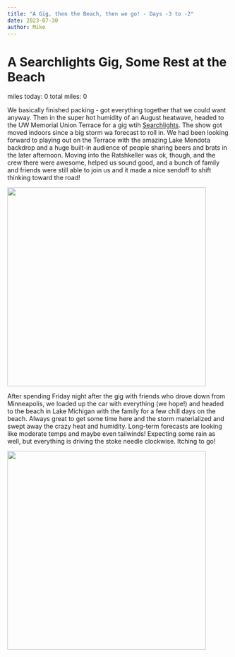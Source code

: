 ```yaml
---
title: "A Gig, then the Beach, then we go! - Days -3 to -2"
date: 2023-07-30
author: Mike
---
```

# A Searchlights Gig, Some Rest at the Beach
miles today: 0 total miles: 0  

We basically finished packing - got everything together that we could want anyway. Then in the super hot humidity of an August heatwave, headed to the UW Memorial Union Terrace for a gig wtih [Searchlights](https://www.searchlightsmusic.com). The show got moved indoors since a big storm wa forecast to roll in. We had been looking forward to playing out on the Terrace with the amazing Lake Mendota backdrop and a huge built-in audience of people sharing beers and brats in the later afternoon. Moving into the Ratshkeller was ok, though, and the crew there were awesome, helped us sound good, and a bunch of family and friends were still able to join us and it made a nice sendoff to shift thinking toward the road!

<img src="../../../assets/images/gig.jpg" width=450>

After spending Friday night after the gig with friends who drove down from Minneapolis, we loaded up the car with everything (we hope!) and headed to the beach in Lake Michigan with the family for a few chill days on the beach. Always great to get some time here and the storm materialized and swept away the crazy heat and humidity. Long-term forecasts are looking like moderate temps and maybe even tailwinds! Expecting some rain as well, but everything is driving the stoke needle clockwise. Itching to go!


<img src="../../../assets/images/beach.jpg" width=450>

<script src="https://giscus.app/client.js"
        data-repo="mnfienen/talulat"
        data-repo-id="R_kgDOJ7VzDA"
        data-category="Comments"
        data-category-id="DIC_kwDOJ7VzDM4CX6LC"
        data-mapping="url"
        data-strict="0"
        data-reactions-enabled="1"
        data-emit-metadata="0"
        data-input-position="top"
        data-theme="preferred_color_scheme"
        data-lang="en"
        crossorigin="anonymous"
        async>
</script>
